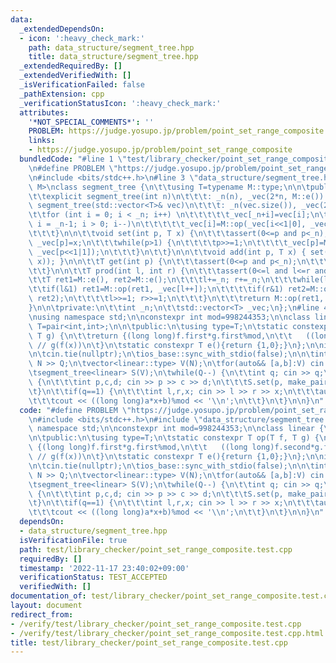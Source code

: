 ```yaml
---
data:
  _extendedDependsOn:
  - icon: ':heavy_check_mark:'
    path: data_structure/segment_tree.hpp
    title: data_structure/segment_tree.hpp
  _extendedRequiredBy: []
  _extendedVerifiedWith: []
  _isVerificationFailed: false
  _pathExtension: cpp
  _verificationStatusIcon: ':heavy_check_mark:'
  attributes:
    '*NOT_SPECIAL_COMMENTS*': ''
    PROBLEM: https://judge.yosupo.jp/problem/point_set_range_composite
    links:
    - https://judge.yosupo.jp/problem/point_set_range_composite
  bundledCode: "#line 1 \"test/library_checker/point_set_range_composite.test.cpp\"\
    \n#define PROBLEM \"https://judge.yosupo.jp/problem/point_set_range_composite\"\
    \n#include <bits/stdc++.h>\n#line 3 \"data_structure/segment_tree.hpp\"\n\ntemplate<class\
    \ M>\nclass segment_tree {\n\t\tusing T=typename M::type;\n\n\tpublic:\n\t\tsegment_tree()=default;\n\
    \t\texplicit segment_tree(int n)\n\t\t\t: _n(n), _vec(2*n, M::e()) { }\n\t\texplicit\
    \ segment_tree(std::vector<T>& vec)\n\t\t\t: _n(vec.size()), _vec(2*_n) {\n\t\t\
    \t\tfor (int i = 0; i < _n; i++) \n\t\t\t\t\t_vec[_n+i]=vec[i];\n\t\t\t\tfor (int\
    \ i = _n-1; i > 0; i--)\n\t\t\t\t\t_vec[i]=M::op(_vec[i<<1|0], _vec[i<<1|1]);\n\
    \t\t\t}\n\n\t\tvoid set(int p, T x) {\n\t\t\tassert(0<=p and p<_n);\n\t\t\tp+=_n;\
    \ _vec[p]=x;\n\t\t\twhile(p>1) {\n\t\t\t\tp>>=1;\n\t\t\t\t_vec[p]=M::op(_vec[p<<1|0],\
    \ _vec[p<<1|1]);\n\t\t\t}\n\t\t}\n\n\t\tvoid add(int p, T x) { set(p, M::op(get(p),\
    \ x)); }\n\n\t\tT get(int p) {\n\t\t\tassert(0<=p and p<_n);\n\t\t\treturn _vec[_n+p];\n\
    \t\t}\n\n\t\tT prod(int l, int r) {\n\t\t\tassert(0<=l and l<=r and r<=_n);\n\t\
    \t\tT ret1=M::e(), ret2=M::e();\n\t\t\tl+=_n; r+=_n;\n\t\t\twhile(l<r) {\n\t\t\
    \t\tif(l&1) ret1=M::op(ret1, _vec[l++]);\n\t\t\t\tif(r&1) ret2=M::op(_vec[--r],\
    \ ret2);\n\t\t\t\tl>>=1; r>>=1;\n\t\t\t}\n\t\t\treturn M::op(ret1, ret2);\n\t\t\
    }\n\n\tprivate:\n\t\tint _n;\n\t\tstd::vector<T> _vec;\n};\n#line 4 \"test/library_checker/point_set_range_composite.test.cpp\"\
    \nusing namespace std;\n\nconstexpr int mod=998244353;\n\nclass linear {\n\tusing\
    \ T=pair<int,int>;\n\n\tpublic:\n\tusing type=T;\n\tstatic constexpr T op(T f,\
    \ T g) {\n\t\treturn {(long long)f.first*g.first%mod,\n\t\t   ((long long)f.second*g.first+g.second)%mod};\
    \ // g(f(x))\n\t}\n\tstatic constexpr T e(){return {1,0};}\n};\n\nint main(){\n\
    \n\tcin.tie(nullptr);\n\tios_base::sync_with_stdio(false);\n\n\tint N,Q; cin >>\
    \ N >> Q;\n\tvector<linear::type> V(N);\n\tfor(auto&& [a,b]:V) cin >> a >> b;\n\
    \tsegment_tree<linear> S(V);\n\twhile(Q--) {\n\t\tint q; cin >> q;\n\t\tif(q==0)\
    \ {\n\t\t\tint p,c,d; cin >> p >> c >> d;\n\t\t\tS.set(p, make_pair(c,d));\n\t\
    \t}\n\t\tif(q==1) {\n\t\t\tint l,r,x; cin >> l >> r >> x;\n\t\t\tauto&& [a,b]=S.prod(l,r);\n\
    \t\t\tcout << ((long long)a*x+b)%mod << '\\n';\n\t\t}\n\t}\n\n}\n"
  code: "#define PROBLEM \"https://judge.yosupo.jp/problem/point_set_range_composite\"\
    \n#include <bits/stdc++.h>\n#include \"data_structure/segment_tree.hpp\"\nusing\
    \ namespace std;\n\nconstexpr int mod=998244353;\n\nclass linear {\n\tusing T=pair<int,int>;\n\
    \n\tpublic:\n\tusing type=T;\n\tstatic constexpr T op(T f, T g) {\n\t\treturn\
    \ {(long long)f.first*g.first%mod,\n\t\t   ((long long)f.second*g.first+g.second)%mod};\
    \ // g(f(x))\n\t}\n\tstatic constexpr T e(){return {1,0};}\n};\n\nint main(){\n\
    \n\tcin.tie(nullptr);\n\tios_base::sync_with_stdio(false);\n\n\tint N,Q; cin >>\
    \ N >> Q;\n\tvector<linear::type> V(N);\n\tfor(auto&& [a,b]:V) cin >> a >> b;\n\
    \tsegment_tree<linear> S(V);\n\twhile(Q--) {\n\t\tint q; cin >> q;\n\t\tif(q==0)\
    \ {\n\t\t\tint p,c,d; cin >> p >> c >> d;\n\t\t\tS.set(p, make_pair(c,d));\n\t\
    \t}\n\t\tif(q==1) {\n\t\t\tint l,r,x; cin >> l >> r >> x;\n\t\t\tauto&& [a,b]=S.prod(l,r);\n\
    \t\t\tcout << ((long long)a*x+b)%mod << '\\n';\n\t\t}\n\t}\n\n}\n"
  dependsOn:
  - data_structure/segment_tree.hpp
  isVerificationFile: true
  path: test/library_checker/point_set_range_composite.test.cpp
  requiredBy: []
  timestamp: '2022-11-17 23:40:02+09:00'
  verificationStatus: TEST_ACCEPTED
  verifiedWith: []
documentation_of: test/library_checker/point_set_range_composite.test.cpp
layout: document
redirect_from:
- /verify/test/library_checker/point_set_range_composite.test.cpp
- /verify/test/library_checker/point_set_range_composite.test.cpp.html
title: test/library_checker/point_set_range_composite.test.cpp
---
```

